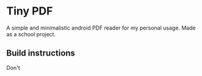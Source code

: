 # Tiny PDF
A simple and minimalistic android PDF reader for my personal usage. Made as a school project.
## Build instructions
Don't